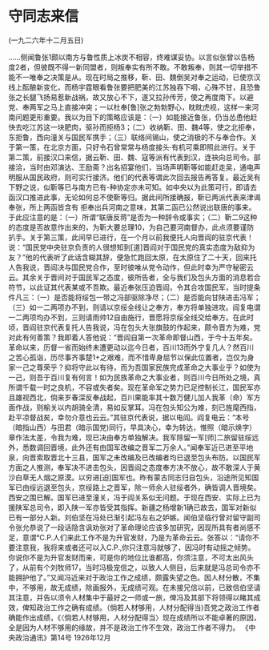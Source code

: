 # 守同志来信

(一九二六年十二月五日)

……侧闻鲁张1颇以南方与鲁性质上冰炭不相容，终难谋妥协。以言似张曾以告杨度2者，但彼既不得一新同盟者，则叛奉实有所不敢。不敢叛奉，则其一切举措不能不一唯奉之决策是从。现在时局之推移，靳、田、魏倒吴对奉之运动，已使京汉线上酝酿新变化，而杨宇霆眼看鲁张要把肥美的江苏独吞下咽，心殊不甘，且恐鲁张之长腿飞扬易惹新战祸，故又放心不下，遂又拉孙传芳，使之再度南下。以避党、奉两军之马上直接冲突；一以杜奉[鲁]张之勃勃野心，眈眈虎视，这样一来河南问题更形重要。我以为目下的策略应该是：（一）如能接近鲁张，仍当怂恿他赶快去吃江苏这一块肥肉，驱孙而拒杨3；（二）收纳靳、田、魏4等，使之北拒奉，东拒鲁，西向潼关与国民军携手；（三）联络间锡山，使之消极的不与奉合作。关于第一策，在北京方面，只好令石曾常常与杨度接头·有机可乘即照此进行。关于第二策，前接汉口来信，据云靳、田、魏、寇等派有代表到汉，连袂向总司令。部接洽，当时由邓演达、王励斋？出名招宴他们，当场声明靳等如能赶走吴，通电声明服从国民政府，则可实行接济。他们的代表等谓此次回去报告再答复。最近吴有下野之说，似靳等已与南方已有-种协定亦未可知。如中央以为此策可行，即请去函汉口推进此事，无论如何总不使靳等归。据此间所接确报，靳已两派代表来津谒奉张，所上两函皆含有
拒奉出兵河南之意味，其第二函已公然说出联唐的事来。于此应注意的是：（一）所谓“联唐反蒋”是否为一种辞令或事实；（二）靳二9这种的态度是否故意作出来的，为靳大要总理10，为自己要河南督办，此点须要谨防扒手。关于第三策，此间早已进行，在一个月以前我便托人向晋阎的驻京代表！说：“国民党中央驻京负责的人很想知到[道]晋阎对于国民党的真实态度为敌抑为友？”他的代表听了此话含糊其辞，便急忙跑回太原，在太原住了二十天，回来托人告我说，晋阎决与国民党合作，至时彼唯从党令动作，但此时幸为严守秘密云云。其余关于晋间对于国民军之态度，彼所告者，全与我们及包头方面的消息若合符节，以此证其代表某或不吾欺。最近奉张压迫晋阎，令其合攻国民军，当时提条件凡三：（一）是否能将绥包一带之冯部驱除净尽；（二）是否能向甘陕进击冯军；（三）如一二两项办不到，则请以京绥全线让之奉方，奉方将单独进攻。阎复电谓一二两项均办不到，三则请雨帅12自由施行，晋愿将京绥全线交给奉方。在此时顷，晋阎驻京代表复托人告我说，冯在包头大张旗鼓的作起来，颇令晋方为难，党对此有何善策？我即着人答他说：“晋阎自第一次革命即督山西，于今十五年矣。革命以来，历督一省而始终未遭更动以迄今日者，百川13而外宁复几人？然百川之苦心孤诣，历尽事齐事楚1+之艰难，而不惜卑身屈节以保此位置者，岂仅为身家一己之尊荣乎？抑将守此以有待，而为吾国家民族完成革命之大事业乎？如使为一己，则吾于百川复有何言！如为民族革命之大事业者，则百川今日所处之境，真所谓千载一时之良机，不容或失者矣。现在革命军之势力已足控制长江，国民军亦且雄视西北，倘来岁春深反奉战起，百川果能率其十数万健儿加人我革（命）军方面作战，则榆关以内胡骑全清，易如反掌耳。冯在包头知公为难，刻已旌麾西指，赴平凉督战矣，幸勿介意也云云。”其驻京代表说，据以电阎。阎复电云：“本号（暗指山西）与田君（暗示国党)同行，早具决心，幸为转达，惟照（暗示焕字）章作法太差，令我为难，现已决由奉方单独解决。我军除留一军[师]二旅留驻绥远外，悉数调回晋境，此外还有由国军改编之晋军二万余人。”闻奉军近已进至平地泉，向晋索取晋北十三县，国军之未改编及已改编者均已退至包头布防。以国民军方面之人推测，奉军决不进击包头，因晋阎之态度奉方决不放心，故不敢深人于黄沙白草无人烟之原漠。以穷进[迫]国军也。昨有蒙古同志归自包头，沿途所见知国军已由绥远退至包头，京绥路上之晋军，除一师余人驻绥者外，确皆调人晋境矣。西安之围已解。国军已进至潼关，冯于阎关系似无问题。于现在西安、实际上已为援陕军总司令，即入陕一军亦皆受其指挥。新疆之杨增新1确已故去，国军对新似已有一部分人新。刘伯坚在冯处已渐引起冯左右之妒嫉。闻伯坚临行曾对留守副司令张允恭说了一段话隐含讽劝张对了革命理论应该多加研究，因现所具有者尚感不足，意谓℃.P.人们来此工作不是为升官发财，乃是为革命云云。张答以：“请你不要注意我，我将来或者还可以入C.P.,你只注意冯就够了，因冯时有动摇之倾势。你说你不是为升官发财而来，可是你的地位比谁都高，你须注意，不可太出风头了，从前有个刘牧师17，当时冯极宠信之，以致人人侧目，后来就是冯总司令亦不能拥护他了。”又闻冯近来对于政治工作之成绩，颇露失望之色。因人材分散，不集中，不够用，故无成绩，除画报外，无成绩可观。在未接兄信以前，已致信伯坚请其注意，并告以须令人材集中于最好之一师或一旅，俾冯及其部下将领得以睹其成效，俾知政治工作之确有成绩。（倘若人材够用，人材分配得当)吾党之政治工作者确能作出成绩，《〈倘若人材够用，人材分配得当〉现在成绩所以不能卓著的原因，全是因为人材不够用的缘故，并不是政治工作不生效，政治工作者不得力。
《中央政治通讯》第14号
1926年12月

